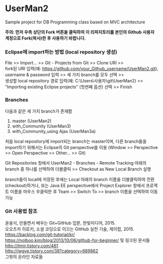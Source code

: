 # UserMan2
Sample project for DB Programming class 
based on MVC architecture 

__주의: 먼저 우측 상단의 Fork 버튼을 클릭하여 이 리파지토리를 본인의 Github 사용자 계정으로 Fork(복사)한 후 사용하기 바랍니다.__

### Eclipse에 import하는 방법 (local repository 생성)

File >> Import... >> Git - Projects from Git >> Clone URI >>  
fork된  URI 입력(예: https://github.com/your_Github_username/UserMan2.git), username & password 입력 >>
세 가지 branch를 모두 선택 >>   
생성할 local repository 경로 입력(예: C:\Users\사용자\git\UserMan2) >>  
"Importing existing Eclipse projects" (첫번째 옵션) 선택 >> Finish  

### Branches 
다음과 같은  세 가지 branch가 존재함 
 
1. master (UserMan2)
2. with_Community (UserMan3)
3. with_Community_using Ajax (UserMan3a)
 
처음 local repository에 import되는 branch는 master이며, 다른 branch들을 import하기 위해서는 Eclipse의 Git perspective를 이용 
(Window >> Perspective >> Open Perspective >> Other... >> Git)
 
Git Repositories 창에서 
UserMan2 - Branches - Remote Tracking 아래의 branch 중 하나를 선택하여 더블클릭 >> Checkout as New Local Branch 실행
 
branch들이 local에 저장된 후에는 Local 아래의 branch 이름을 더블클릭하여 전환(checkout)하거나, 
또는 Java EE perspective에서 Project Explorer 창에서 프로젝트 이름을 마우스 우클릭한 후  Team >> Switch To >> branch 이름을 선택하여 이동 가능  
 
### Git 사용법 참조

윤웅식, 만들면서 배우는 Git+GitHub 입문, 한빛미디어, 2015.  
오오츠카 히로키, 소셜 코딩으로 이끄는 GitHub 실천 기술, 제이펍, 2015.  
https://backlog.com/git-tutorial/kr/  
https://nolboo.kim/blog/2013/10/06/github-for-beginner/ 및 링크된 문서들  
http://itmir.tistory.com/461  
http://jwgye.tistory.com/38?category=689862  
그밖의 온라인 자료들  
